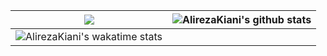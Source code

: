|![](https://github-readme-stats.vercel.app/api/top-langs/?username=mhdi-kr&layout=compact)|![AlirezaKiani's github stats](https://github-readme-stats.vercel.app/api?username=raidenShadow&show_icons=true&theme=dark)|
|---|---|
|![AlirezaKiani's wakatime stats](https://github-readme-stats.vercel.app/api/wakatime?username=raidenShadow)|
